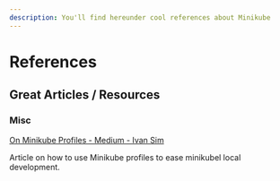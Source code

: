 ```yaml
---
description: You'll find hereunder cool references about Minikube
---
```


# References

## Great Articles / Resources <a id="great-articles-resources"></a>

### Misc <a id="misc"></a>

​[On Minikube Profiles - Medium - Ivan Sim](https://medium.com/faun/using-minikube-profiles-def2477e968a)

Article on how to use Minikube profiles to ease minikubel local development.

